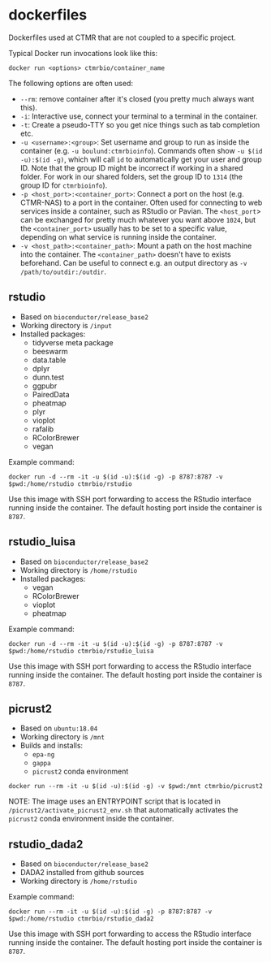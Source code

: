 # dockerfiles
Dockerfiles used at CTMR that are not coupled to a specific project.

Typical Docker run invocations look like this:

```
docker run <options> ctmrbio/container_name
```

The following options are often used:

- `--rm`: remove container after it's closed (you pretty much always want this).
- `-i`: Interactive use, connect your terminal to a terminal in the container.
- `-t`: Create a pseudo-TTY so you get nice things such as tab completion etc.
- `-u <username>:<group>`: Set username and group to run as inside the container 
  (e.g. `-u boulund:ctmrbioinfo`).  Commands often show `-u $(id -u):$(id -g)`, 
  which will call `id` to automatically get your user and group ID. Note that
  the group ID might be incorrect if working in a shared folder. For work in our
  shared folders, set the group ID to `1314` (the group ID for `ctmrbioinfo`).
- `-p <host_port>:<container_port>`: Connect a port on the host (e.g. CTMR-NAS) 
  to a port in the container. Often used for connecting to web services inside 
  a container, such as RStudio or Pavian. The `<host_port`> can be exchanged for
  pretty much whatever you want above `1024`, but the `<container_port>` usually 
  has to be set to a specific value, depending on what service is running inside 
  the container.
- `-v <host_path>:<container_path>`: Mount a path on the host machine into the
  container. The `<container_path>` doesn't have to exists beforehand. Can be 
  useful to connect e.g. an output directory as `-v /path/to/outdir:/outdir`.

## rstudio

- Based on `bioconductor/release_base2`
- Working directory is `/input`
- Installed packages:
  - tidyverse meta package
  - beeswarm
  - data.table
  - dplyr
  - dunn.test
  - ggpubr 
  - PairedData
  - pheatmap
  - plyr
  - vioplot
  - rafalib
  - RColorBrewer
  - vegan

Example command:

```
docker run -d --rm -it -u $(id -u):$(id -g) -p 8787:8787 -v $pwd:/home/rstudio ctmrbio/rstudio
```

Use this image with SSH port forwarding to access the RStudio interface running
inside the container. The default hosting port inside the container is `8787`. 

## rstudio_luisa

- Based on `bioconductor/release_base2`
- Working directory is `/home/rstudio`
- Installed packages:
  - vegan
  - RColorBrewer
  - vioplot
  - pheatmap

Example command:

```
docker run -d --rm -it -u $(id -u):$(id -g) -p 8787:8787 -v $pwd:/home/rstudio ctmrbio/rstudio_luisa
```

Use this image with SSH port forwarding to access the RStudio interface running
inside the container. The default hosting port inside the container is `8787`. 


## picrust2

- Based on `ubuntu:18.04`
- Working directory is `/mnt`
- Builds and installs:
  - `epa-ng`
  - `gappa`
  - `picrust2` conda environment

```
docker run --rm -it -u $(id -u):$(id -g) -v $pwd:/mnt ctmrbio/picrust2
```

NOTE: The image uses an ENTRYPOINT script that is located in `/picrust2/activate_picrust2_env.sh`
that automatically activates the `picrust2` conda environment inside the container.


## rstudio_dada2

- Based on `bioconductor/release_base2`
- DADA2 installed from github sources
- Working directory is `/home/rstudio`

Example command:

```
docker run --rm -it -u $(id -u):$(id -g) -p 8787:8787 -v $pwd:/home/rstudio ctmrbio/rstudio_dada2
```

Use this image with SSH port forwarding to access the RStudio interface running
inside the container. The default hosting port inside the container is `8787`. 
